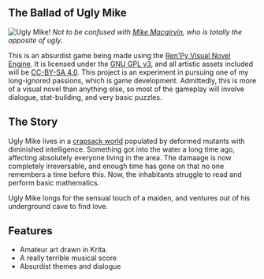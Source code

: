 ## The Ballad of Ugly Mike

![Ugly Mike!](http://i.imgur.com/D2Mq4dM.png)
_Not to be confused with [Mike Macgirvin](http://zothub.com/channel/mike), who is totally the opposite of ugly._

This is an absurdist game being made using the [Ren'Py Visual Novel Engine](https://en.wikipedia.org/wiki/Ren%27Py). It is licensed under the [GNU GPL v3](http://www.gnu.org/licenses/gpl-3.0.en.html), and all artistic assets included will be [CC-BY-SA 4.0](https://creativecommons.org/licenses/by-sa/4.0/). This project is an experiment in pursuing one of my long-ignored passions, which is game development. Admittedly, this is more of a visual novel than anything else, so most of the gameplay will involve dialogue, stat-building, and very basic puzzles.

## The Story

Ugly Mike lives in a [crapsack world](http://tvtropes.org/pmwiki/pmwiki.php/Main/CrapsackWorld) populated by deformed mutants with diminished intelligence. Something got into the water a long time ago, affecting absolutely everyone living in the area. The damaage is now completely irreversable, and enough time has gone on that no one remembers a time before this. Now, the inhabitants struggle to read and perform basic mathematics.

Ugly Mike longs for the sensual touch of a maiden, and ventures out of his underground cave to find love.

## Features
  
* Amateur art drawn in Krita.
* A really terrible musical score
* Absurdist themes and dialogue
